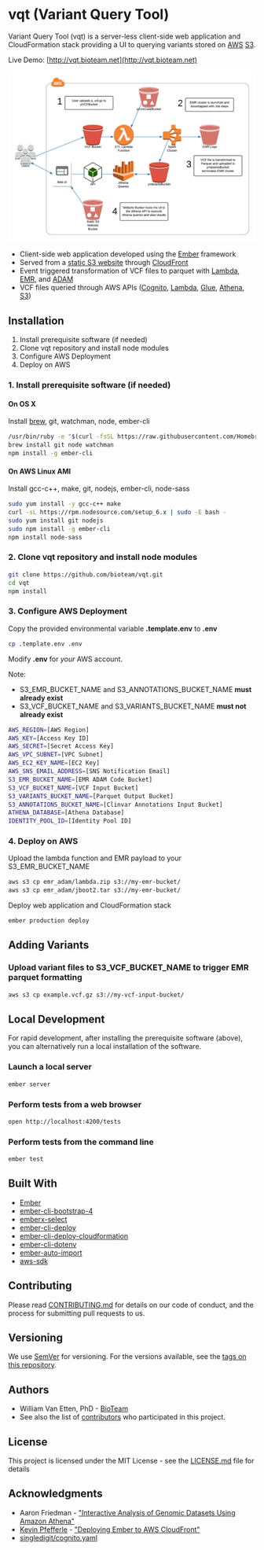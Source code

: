 # vqt (Variant Query Tool)

Variant Query Tool (vqt) is a server-less client-side web application and CloudFormation stack providing a UI to querying variants stored on [AWS](https://aws.amazon.com) [S3](https://aws.amazon.com/s3/).

Live Demo: [http://vqt.bioteam.net](http://vqt.bioteam.net)

![Serverless](https://raw.githubusercontent.com/bioteam/vqt/assets/serverless.png)

* Client-side web application developed using the [Ember](https://www.emberjs.com) framework
* Served from a [static S3 website](https://docs.aws.amazon.com/AmazonS3/latest/dev/WebsiteHosting.html) through [CloudFront](https://aws.amazon.com/cloudfront/)
* Event triggered transformation of VCF files to parquet with [Lambda](https://aws.amazon.com/lambda/), [EMR](https://aws.amazon.com/emr/), and [ADAM](https://github.com/bigdatagenomics/adam)
* VCF files queried through AWS APIs ([Cognito](https://aws.amazon.com/cognito/), [Lambda](https://aws.amazon.com/lambda/), [Glue](https://aws.amazon.com/glue/), [Athena](https://aws.amazon.com/athena/), [S3](https://aws.amazon.com/s3/))

## Installation

1. Install prerequisite software (if needed)
2. Clone vqt repository and install node modules
3. Configure AWS Deployment
4. Deploy on AWS

### 1. Install prerequisite software (if needed)

#### On OS X
Install [brew](https://brew.sh), git, watchman, node, ember-cli
```sh
/usr/bin/ruby -e "$(curl -fsSL https://raw.githubusercontent.com/Homebrew/install/master/install)"
brew install git node watchman
npm install -g ember-cli
```
#### On AWS Linux AMI
Install gcc-c++, make, git, nodejs, ember-cli, node-sass
```sh
sudo yum install -y gcc-c++ make
curl -sL https://rpm.nodesource.com/setup_6.x | sudo -E bash -
sudo yum install git nodejs
sudo npm install -g ember-cli
npm install node-sass
```

### 2. Clone vqt repository and install node modules

```sh
git clone https://github.com/bioteam/vqt.git
cd vqt
npm install
```

### 3. Configure AWS Deployment

Copy the provided environmental variable **.template.env** to **.env**
```sh
cp .template.env .env
```

Modify **.env** for *your* AWS account.

Note:

* S3_EMR_BUCKET_NAME and S3_ANNOTATIONS_BUCKET_NAME **must already exist**
* S3_VCF_BUCKET_NAME and S3_VARIANTS_BUCKET_NAME **must not already exist**

```sh
AWS_REGION=[AWS Region]
AWS_KEY=[Access Key ID]
AWS_SECRET=[Secret Access Key]
AWS_VPC_SUBNET=[VPC Subnet]
AWS_EC2_KEY_NAME=[EC2 Key]
AWS_SNS_EMAIL_ADDRESS=[SNS Notification Email]
S3_EMR_BUCKET_NAME=[EMR ADAM Code Bucket]
S3_VCF_BUCKET_NAME=[VCF Input Bucket]
S3_VARIANTS_BUCKET_NAME=[Parquet Output Bucket]
S3_ANNOTATIONS_BUCKET_NAME=[Clinvar Annotations Input Bucket]
ATHENA_DATABASE=[Athena Database]
IDENTITY_POOL_ID=[Identity Pool ID]
```

### 4. Deploy on AWS

Upload the lambda function and EMR payload to your S3_EMR_BUCKET_NAME
```sh
aws s3 cp emr_adam/lambda.zip s3://my-emr-bucket/
aws s3 cp emr_adam/jboot2.tar s3://my-emr-bucket/
```
Deploy web application and CloudFormation stack
```sh
ember production deploy
```

## Adding Variants

### Upload variant files to S3_VCF_BUCKET_NAME to trigger EMR parquet formatting

```sh
aws s3 cp example.vcf.gz s3://my-vcf-input-bucket/
```

## Local Development

For rapid development, after installing the prerequisite software (above), you can alternatively run a local installation of the software.

### Launch a local server
```sh
ember server
```

### Perform tests from a web browser

```sh
open http://localhost:4200/tests
```

### Perform tests from the command line

```sh
ember test
```

## Built With

* [Ember](https://www.emberjs.com)
* [ember-cli-bootstrap-4](https://github.com/kaermorchen/ember-cli-bootstrap-4)
* [emberx-select](https://github.com/thefrontside/emberx-select)
* [ember-cli-deploy](http://ember-cli-deploy.com)
* [ember-cli-deploy-cloudformation](https://github.com/kaliber5/ember-cli-deploy-cloudformation)
* [ember-cli-dotenv](https://github.com/fivetanley/ember-cli-dotenv)
* [ember-auto-import](https://github.com/ef4/ember-auto-import)
* [aws-sdk](https://www.npmjs.com/package/aws-sdk)

## Contributing

Please read [CONTRIBUTING.md](CONTRIBUTING.md) for details on our code of conduct, and the process for submitting pull requests to us.

## Versioning

We use [SemVer](http://semver.org/) for versioning. For the versions available, see the [tags on this repository](https://github.com/bioteam/vqt/tags).

## Authors

* William Van Etten, PhD - [BioTeam](https://bioteam.net)
* See also the list of [contributors](https://github.com/bioteam/vqt/contributors) who participated in this project.

## License

This project is licensed under the MIT License - see the [LICENSE.md](LICENSE.md) file for details

## Acknowledgments

* Aaron Friedman - ["Interactive Analysis of Genomic Datasets Using Amazon Athena"](https://aws.amazon.com/blogs/big-data/interactive-analysis-of-genomic-datasets-using-amazon-athena/)
* [Kevin Pfefferle](http://twitter.com/kpfefferle) - ["Deploying Ember to AWS CloudFront"](http://blog.testdouble.com/posts/2015-11-03-deploying-ember-to-aws-cloudfront-using-ember-cli-deploy)
* [singledigit/cognito.yaml](https://gist.githubusercontent.com/singledigit/2c4d7232fa96d9e98a3de89cf6ebe7a5/raw/c4d06b6ca946973818c1e10dbf5ce4541bdf711d/cognito.yaml)